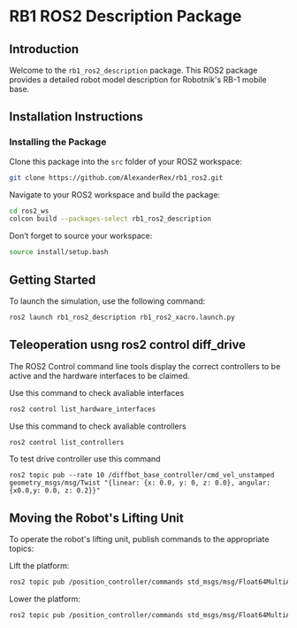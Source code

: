 
# RB1 ROS2 Description Package

## Introduction
Welcome to the `rb1_ros2_description` package. This ROS2 package provides a detailed robot model description for Robotnik's RB-1 mobile base.

## Installation Instructions

### Installing the Package
Clone this package into the `src` folder of your ROS2 workspace:
```bash
git clone https://github.com/AlexanderRex/rb1_ros2.git
```
Navigate to your ROS2 workspace and build the package:
```bash
cd ros2_ws
colcon build --packages-select rb1_ros2_description
```
Don’t forget to source your workspace:
```bash
source install/setup.bash
```

## Getting Started
To launch the simulation, use the following command:
```bash
ros2 launch rb1_ros2_description rb1_ros2_xacro.launch.py
```
## Teleoperation usng ros2 control diff_drive

The ROS2 Control command line tools display the correct controllers to be active and the hardware interfaces to be claimed.

Use this command to check avaliable interfaces
```bash
ros2 control list_hardware_interfaces
```
Use this command to check avaliable controllers
```bash
ros2 control list_controllers
```
To test drive controller use this command

```
ros2 topic pub --rate 10 /diffbot_base_controller/cmd_vel_unstamped geometry_msgs/msg/Twist "{linear: {x: 0.0, y: 0, z: 0.0}, angular: {x0.0,y: 0.0, z: 0.2}}"
```

## Moving the Robot's Lifting Unit
To operate the robot's lifting unit, publish commands to the appropriate topics:

Lift the platform:
```bash
ros2 topic pub /position_controller/commands std_msgs/msg/Float64MultiArray "{data: [0.03]}" -1
```
Lower the platform:
```bash
ros2 topic pub /position_controller/commands std_msgs/msg/Float64MultiArray "{data: [0.0]}" -1
```
